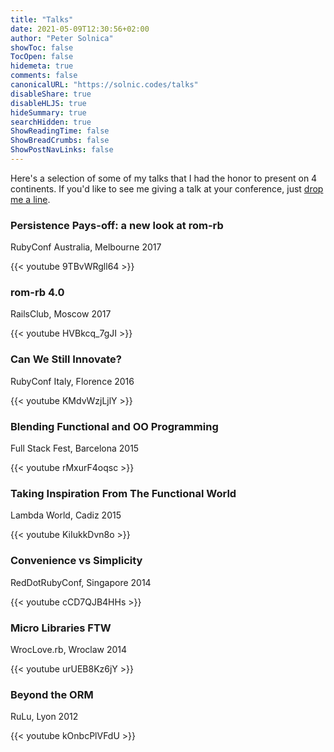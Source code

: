 ```yaml
---
title: "Talks"
date: 2021-05-09T12:30:56+02:00
author: "Peter Solnica"
showToc: false
TocOpen: false
hidemeta: true
comments: false
canonicalURL: "https://solnic.codes/talks"
disableShare: true
disableHLJS: true
hideSummary: true
searchHidden: true
ShowReadingTime: false
ShowBreadCrumbs: false
ShowPostNavLinks: false
---
```


Here's a selection of some of my talks that I had the honor to present on 4 continents. If you'd like to see me giving a talk at your conference, just [drop me a line](https://solnic.codes/contact/).

### Persistence Pays-off: a new look at rom-rb

RubyConf Australia, Melbourne 2017

{{< youtube 9TBvWRgll64 >}}

### rom-rb 4.0

RailsClub, Moscow 2017

{{< youtube HVBkcq_7gJI >}}

### Can We Still Innovate?

RubyConf Italy, Florence 2016

{{< youtube KMdvWzjLjlY >}}

### Blending Functional and OO Programming

Full Stack Fest, Barcelona 2015

{{< youtube rMxurF4oqsc >}}

### Taking Inspiration From The Functional World

Lambda World, Cadiz 2015

{{< youtube KiIukkDvn8o >}}

### Convenience vs Simplicity

RedDotRubyConf, Singapore 2014

{{< youtube cCD7QJB4HHs >}}

### Micro Libraries FTW

WrocLove.rb, Wroclaw 2014

{{< youtube urUEB8Kz6jY >}}

### Beyond the ORM

RuLu, Lyon 2012

{{< youtube kOnbcPlVFdU >}}
